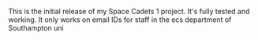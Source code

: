 This is the initial release of my Space Cadets 1 project. 
It's fully tested and working. 
It only works on email IDs for staff in the ecs department of Southampton uni
